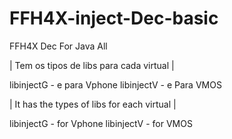 # FFH4X-inject-Dec-basic
FFH4X Dec For Java All

| Tem os tipos de libs para cada virtual |

libinjectG - e para Vphone
libinjectV - e Para VMOS

| It has the types of libs for each virtual |

libinjectG - for Vphone
libinjectV - for VMOS
